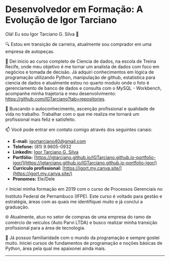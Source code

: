 # Desenvolvedor em Formação: A Evolução de Igor Tarciano

Olá! Eu sou Igor Tarciano G. Silva 👋

🔍 Estou em transição de carreira, atualmente sou comprador em uma empresa de autopeças.

🌱 Dei inicio ao curso completo de Ciencia de dados, na escola de Treina Recife, onde meu objetivo é me tornar um analista de dados com foco em negócios e tomada de decisão. Já adquiri conhecimentos em lógica de programação utilizando Python, manipulação de github, estatistica para ciencia de dados e atualmente estou no quarto modulo onde o foto é gerenciamento de banco de dados e consulta com o MySQL - Workbench, acompanhe minha trajetoria e meu desenvolvimento: https://github.com/IGTarciano?tab=repositories.

💞️ Buscando o autoconhecimento, ascenção profissional e qualidade de vida no trabalho. Trabalhar com o que me realiza me tornará um profissional mais feliz e satisfeito.

📫 Você pode entrar em contato comigo através dos seguintes canais:

- **E-mail:** igortarciano40@gmail.com  
- **Telefone:** (81) 9.9605-0932  
- **LinkedIn:** [Igor Tarciano G. Silva](https://www.linkedin.com/in/igor-tarciano-g-silva)  
- **Portfólio:** [https://igtarciano.github.io/IGTarciano.github.io-portfolio-igor/](https://igtarciano.github.io/IGTarciano.github.io-portfolio-igor/)
- **Curriculo profissional:** [https://igort.my.canva.site/](https://igort.my.canva.site/)
- **Pronomes:** Ele/Dele

⚡ Iniciei minha formação em 2019 com o curso de Processos Gerenciais no Instituto Federal de Pernambuco (IFPE). Este curso é voltado para gestão e estratégia, áreas com as quais me identifiquei muito e já concluí a graduação.

🌐 Atualmente, atuo no setor de compras de uma empresa do ramo de comércio de veículos (Auto Parvi LTDA) e busco realizar minha transição profissional para a área de tecnologia.

🚀 Já possuo familiaridade com o mundo da programação e sempre gostei muito. Iniciei cursos de fundamentos de programação e noções básicas de Python, área pela qual me apaixonei ainda mais.

---

